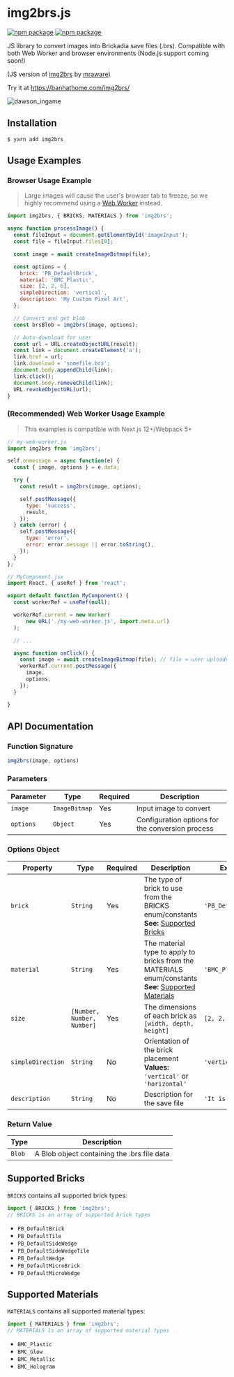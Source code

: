 # img2brs.js

[![npm package][npm-badge]][npm] [![npm package][npm-downloads-badge]][npm]

[npm-badge]: https://img.shields.io/npm/v/img2brs.svg
[npm-downloads-badge]: https://img.shields.io/npm/d18m/img2brs.svg

[npm]: https://www.npmjs.org/package/img2brs

JS library to convert images into Brickadia save files (.brs). Compatible with both Web Worker and browser environments (Node.js support coming soon!)

(JS version of [img2brs](https://github.com/mraware/img2brs) by [mraware](https://github.com/mraware))

Try it at https://banhathome.com/img2brs/

![dawson_ingame](https://github.com/user-attachments/assets/8448e669-072c-40dd-8187-8c534caf458d)


## Installation

```shellscript
$ yarn add img2brs
```

## Usage Examples

### Browser Usage Example
> Large images will cause the user's browser tab to freeze, so we highly recommend using a [Web Worker](#recommended-web-worker-usage-example) instead.

```javascript
import img2brs, { BRICKS, MATERIALS } from 'img2brs';

async function processImage() {
  const fileInput = document.getElementById('imageInput');
  const file = fileInput.files[0];

  const image = await createImageBitmap(file);

  const options = {
    brick: 'PB_DefaultBrick',
    material: 'BMC_Plastic',
    size: [2, 2, 6],
    simpleDirection: 'vertical',
    description: 'My Custom Pixel Art',
  };

  // Convert and get blob
  const brsBlob = img2brs(image, options);

  // Auto-download for user
  const url = URL.createObjectURL(result);
  const link = document.createElement('a');
  link.href = url;
  link.download = 'somefile.brs';
  document.body.appendChild(link);
  link.click();
  document.body.removeChild(link);
  URL.revokeObjectURL(url);
}
```

### (Recommended) Web Worker Usage Example
> This examples is compatible with Next.js 12+/Webpack 5+

```javascript
// my-web-worker.js
import img2brs from 'img2brs';

self.onmessage = async function(e) {
  const { image, options } = e.data;

  try {
    const result = img2brs(image, options);

    self.postMessage({
      type: 'success',
      result,
    });
  } catch (error) {
    self.postMessage({
      type: 'error',
      error: error.message || error.toString(),
    });
  }
};

// MyComponent.jsx
import React, { useRef } from 'react';

export default function MyComponent() {
  const workerRef = useRef(null);

  workerRef.current = new Worker(
      new URL('./my-web-worker.js', import.meta.url)
  );

  // ...

  async function onClick() {
    const image = await createImageBitmap(file); // file = user uploaded file via HTML input
    workerRef.current.postMessage({
      image,
      options,
    });
  }

}
```


## API Documentation

### Function Signature

```javascript
img2brs(image, options)
```

### Parameters

| Parameter | Type | Required | Description |
|-----------|------|----------|-------------|
| `image` | `ImageBitmap` | Yes | Input image to convert |
| `options` | `Object` | Yes | Configuration options for the conversion process |

### Options Object

| Property | Type | Required | Description | Example |
|----------|------|----------|-------------|----------------|
| `brick` | `String` | Yes | The type of brick to use from the BRICKS enum/constants<br>**See:** [Supported Bricks](#supported-bricks) | `'PB_DefaultBrick'` |
| `material` | `String` | Yes | The material type to apply to bricks from the MATERIALS enum/constants<br>**See:** [Supported Materials](#supported-materials) | `'BMC_Plastic'` |
| `size` | `[Number, Number, Number]` | Yes | The dimensions of each brick as `[width, depth, height]` | `[2, 2, 6]` |
| `simpleDirection` | `String` | No | Orientation of the brick placement<br>**Values:** `'vertical'` or `'horizontal'` | `'vertical'` |
| `description` | `String` | No | Description for the save file | `'It is Dawson!'` |

### Return Value

| Type | Description |
|------|-------------|
| `Blob` | A Blob object containing the .brs file data |

## Supported Bricks

`BRICKS` contains all supported brick types:

```javascript
import { BRICKS } from 'img2brs';
// BRICKS is an array of supported brick types
```

- `PB_DefaultBrick`
- `PB_DefaultTile`
- `PB_DefaultSideWedge`
- `PB_DefaultSideWedgeTile`
- `PB_DefaultWedge`
- `PB_DefaultMicroBrick`
- `PB_DefaultMicroWedge`


## Supported Materials

`MATERIALS` contains all supported material types:

```javascript
import { MATERIALS } from 'img2brs';
// MATERIALS is an array of supported material types
```

- `BMC_Plastic`
- `BMC_Glow`
- `BMC_Metallic`
- `BMC_Hologram`
